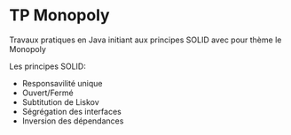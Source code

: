 # TP Monopoly
Travaux pratiques en Java initiant aux principes SOLID avec pour thème le Monopoly  

Les principes SOLID:  
- Responsavilité unique
- Ouvert/Fermé
- Subtitution de Liskov
- Ségrégation des interfaces
- Inversion des dépendances
